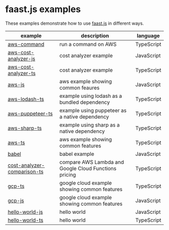 # faast.js examples

These examples demonstrate how to use [faast.js](https://github.com/faastjs/faast.js) in different ways.

| example                         | description                                           | language   |
| ------------------------------- | ----------------------------------------------------- | ---------- |
| [aws-command][]                 | run a command on AWS                                  | TypeScript |
| [aws-cost-analyzer-js][]        | cost analyzer example                                 | JavaScript |
| [aws-cost-analyzer-ts][]        | cost analyzer example                                 | TypeScript |
| [aws-js][]                      | aws example showing common feaures                    | JavaScript |
| [aws-lodash-ts][]               | example using lodash as a bundled dependency          | TypeScript |
| [aws-puppeteer-ts][]            | example using puppeteer as a native dependency        | TypeScript |
| [aws-sharp-ts][]                | example using sharp as a native dependency            | TypeScript |
| [aws-ts][]                      | aws example showing common features                   | TypeScript |
| [babel][]                       | babel example                                         | JavaScript |
| [cost-analyzer-comparison-ts][] | compare AWS Lambda and Google Cloud Functions pricing | TypeScript |
| [gcp-ts][]                      | google cloud example showing common features          | TypeScript |
| [gcp-js][]                      | google cloud example showing common features          | JavaScript |
| [hello-world-js][]              | hello world                                           | JavaScript |
| [hello-world-ts][]              | hello world                                           | TypeScript |

[aws-command]: ./aws-command
[aws-cost-analyzer-js]: ./aws-cost-analyzer-js
[aws-cost-analyzer-ts]: ./aws-cost-analyzer-ts
[aws-js]: ./aws-js
[aws-lodash-ts]: ./aws-lodash-ts
[aws-puppeteer-ts]: ./aws-puppeteer-ts
[aws-sharp-ts]: ./aws-sharp-ts
[aws-ts]: ./aws-ts
[babel]: ./babel
[cost-analyzer-comparison-ts]: ./cost-analyzer-comparison-ts
[gcp-ts]: ./gcp-ts
[gcp-js]: ./gcp-js
[hello-world-js]: ./hello-world-js
[hello-world-ts]: ./hello-world-ts
